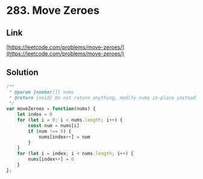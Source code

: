 # 283. Move Zeroes

<a name="NlP8L"></a>
## Link
[https://leetcode.com/problems/move-zeroes/](https://leetcode.com/problems/move-zeroes/)
<a name="7NPuv"></a>
## Solution
```javascript
/**
 * @param {number[]} nums
 * @return {void} Do not return anything, modify nums in-place instead.
 */
var moveZeroes = function(nums) {
    let index = 0
    for (let i = 0; i < nums.length; i++) {
        const num = nums[i]
        if (num !== 0) {
            nums[index++] = num
        }
    }
    for (let i = index; i < nums.length; i++) {
        nums[index++] = 0
    }
};
```
